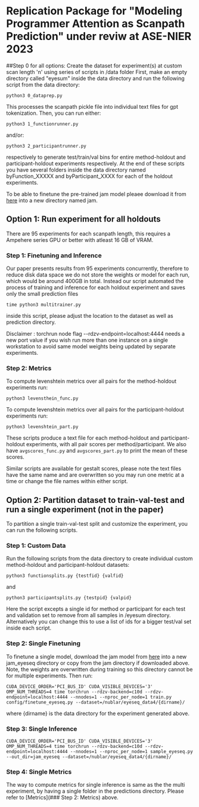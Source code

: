 # Replication Package for "Modeling Programmer Attention as Scanpath Prediction" under reviw at ASE-NIER 2023

##Step 0 for all options: Create the dataset for experiment(s) at custom scan length 'n' using series of scripts in /data folder
First, make an empty directory called "eyesum" inside the data directory and run the following script from the data directory:
```
python3 0_dataprep.py
```
This processes the scanpath pickle file into individual text files for gpt tokenization. Then, you can run either:
```
python3 1_functionrunner.py
```
and/or:
```
python3 2_participantrunner.py
```
respectively to generate test/train/val bins for entire method-holdout and participant-holdout experiments respectively. At the end of these scripts you have several folders inside the data directory named byFunction_XXXXX and byParticipant_XXXX for each of the holdout experiments.

To be able to finetune the pre-trained jam model pleaee download it from [here](https://huggingface.co/apcl/jam) into a new directory named jam.

## Option 1: Run experiment for all holdouts 

There are 95 experiments for each scanpath length, this requires a Ampehere series GPU or better with atleast 16 GB of VRAM.

### Step 1: Finetuning and Inference

Our paper presents results from 95 experiments concurrently, therefore to reduce disk data space we do not store the weights or model for each run, which would be around 400GB in total. Instead our script automated the process of training and inference for each holdout experiment and saves only the small prediction files
```
time python3 multitrainer.py
```
inside this script, please adjust the location to the dataset as well as prediction directory.

Disclaimer : torchrun node flag --rdzv-endpoint=localhost:4444 needs a new port value if you wish run more than one instance on a single workstation to avoid same model weights being updated by separate experiments.

### Step 2: Metrics
To compute levenshtein metrics over all pairs for the method-holdout experiments run:
```
python3 levensthein_func.py
```
To compute levenshtein metrics over all pairs for the participant-holdout experiments run:
```
python3 levenshtein_part.py
```
These scripts produce a text file for each method-holdout and participant-holdout experiments, with all pair scores per method/participant. We also have ```avgscores_func.py``` and ```avgscores_part.py``` to print the mean of these scores.

Similar scripts are available for gestalt scores, please note the text files have the same name and are overwritten so you may run one metric at a time or change the file names within either script.

## Option 2: Partition dataset to train-val-test and run a single experiment (not in the paper)

To partition a single train-val-test split and customize the experiment, you can run the following scripts.

### Step 1: Custom Data
Run the following scripts from the data directory to create individual custom method-holdout and participant-holdout datasets:
```
python3 functionsplits.py {testfid} {valfid}
```
and

```
python3 participantsplits.py {testpid} {valpid}
```
Here the script excepts a single id for method or participant for each test and validation set to remove from all samples in /eyesum directory. Alternatively you can change this to use a list of ids for a bigger test/val set inside each script.

### Step 2: Single Finetuning
To finetune a single model, download the jam model from [here](https://huggingface.co/apcl/jam) into a new jam_eyeseq directory or copy from the jam directory if downloaded above. Note, the weights are overwritten during training so this directory cannot be for multiple experiments. Then run:

```
CUDA_DEVICE_ORDER='PCI_BUS_ID' CUDA_VISIBLE_DEVICES='3' OMP_NUM_THREADS=4 time torchrun --rdzv-backend=c10d --rdzv-endpoint=localhost:4444 --nnodes=1 --nproc_per_node=1 train.py config/finetune_eyeseq.py --dataset=/nublar/eyeseq_data4/{dirname}/
```
where {dirname} is the data directory for the experiment generated above.

### Step 3: Single Inference
```
CUDA_DEVICE_ORDER='PCI_BUS_ID' CUDA_VISIBLE_DEVICES='3' OMP_NUM_THREADS=4 time torchrun --rdzv-backend=c10d --rdzv-endpoint=localhost:4444 --nnodes=1 --nproc_per_node=1 sample_eyeseq.py --out_dir=jam_eyeseq --dataset=/nublar/eyeseq_data4/{dirname}/
```
### Step 4: Single Metrics

The way to compute metrics for single inference is same as the the multi experiment, by having a single folder in the predictions directory. Please refer to [Metrics](### Step 2: Metrics) above.
